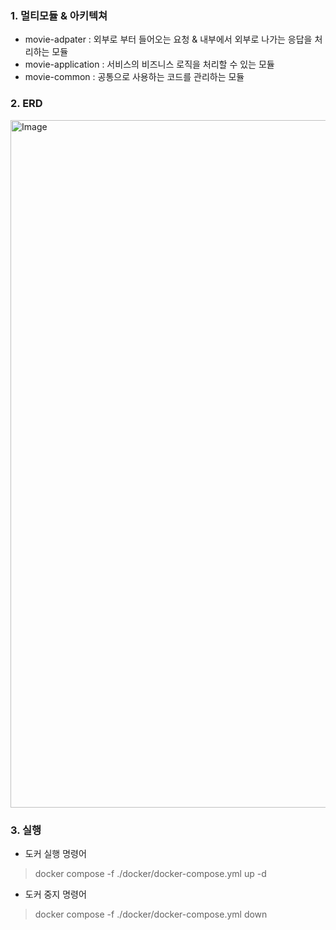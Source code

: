 ### 1. 멀티모듈 & 아키텍쳐 

* movie-adpater : 외부로 부터 들어오는 요청 & 내부에서 외부로 나가는 응답을 처리하는 모듈  
* movie-application : 서비스의 비즈니스 로직을 처리할 수 있는 모듈
* movie-common : 공통으로 사용하는 코드를 관리하는 모듈

### 2. ERD
<img width="1100" alt="Image" src="https://github.com/user-attachments/assets/008c030e-535f-4103-837e-7f0cafb0779e" />

### 3. 실행
* 도커 실행 명령어
> docker compose -f ./docker/docker-compose.yml up -d
* 도커 중지 명령어
> docker compose -f ./docker/docker-compose.yml down

